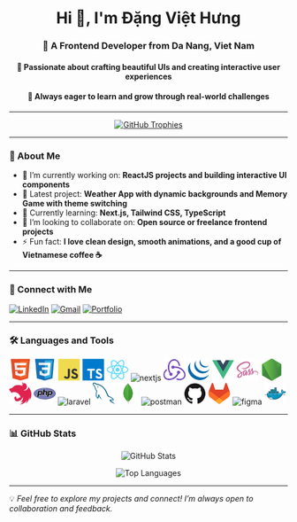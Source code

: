 <h1 align="center">Hi 👋, I'm Đặng Việt Hưng</h1>
<h3 align="center">🚀 A Frontend Developer from Da Nang, Viet Nam</h3>
<h4 align="center">🎯 Passionate about crafting beautiful UIs and creating interactive user experiences</h4>
<h4 align="center">🌱 Always eager to learn and grow through real-world challenges</h4>

---

<p align="center">
  <a href="https://github.com/hungdang48">
    <img src="https://github-profile-trophy.vercel.app/?username=hungdang48&theme=onedark&no-frame=true&margin-w=10" alt="GitHub Trophies" />
  </a>
</p>

---

### 💬 About Me

- 🌱 I’m currently working on: **ReactJS projects and building interactive UI components**
- 🔭 Latest project: **Weather App with dynamic backgrounds and Memory Game with theme switching**
- 🧠 Currently learning: **Next.js, Tailwind CSS, TypeScript**
- 👯 I’m looking to collaborate on: **Open source or freelance frontend projects**
- ⚡ Fun fact: **I love clean design, smooth animations, and a good cup of Vietnamese coffee ☕**

---

### 🤝 Connect with Me

<p align="left">
  <a href="https://www.linkedin.com/in/hung-dang48/" target="_blank"><img src="https://img.shields.io/badge/LinkedIn-blue?logo=linkedin&style=for-the-badge" alt="LinkedIn" /></a>
  <a href="mailto:hungdang.dev@gmail.com"><img src="https://img.shields.io/badge/Gmail-red?logo=gmail&style=for-the-badge" alt="Gmail" /></a>
  <a href="https://viet-hung-portfolio.vercel.app/" target="_blank"><img src="https://img.shields.io/badge/Portfolio-000?logo=githubpages&style=for-the-badge&logoColor=white" alt="Portfolio" /></a>
</p>

---

### 🛠️ Languages and Tools

<p align="left">
  <!-- Frontend -->
  <img src="https://raw.githubusercontent.com/devicons/devicon/master/icons/html5/html5-original.svg" alt="html5" width="40" height="40"/>
  <img src="https://raw.githubusercontent.com/devicons/devicon/master/icons/css3/css3-original.svg" alt="css3" width="40" height="40"/>
  <img src="https://raw.githubusercontent.com/devicons/devicon/master/icons/javascript/javascript-original.svg" alt="javascript" width="40" height="40"/>
  <img src="https://raw.githubusercontent.com/devicons/devicon/master/icons/typescript/typescript-original.svg" alt="typescript" width="40" height="40"/>
  <img src="https://raw.githubusercontent.com/devicons/devicon/master/icons/react/react-original.svg" alt="react" width="40" height="40"/>
  <img src="https://cdn.worldvectorlogo.com/logos/nextjs-2.svg" alt="nextjs" width="40" height="40"/>
  <img src="https://raw.githubusercontent.com/devicons/devicon/master/icons/redux/redux-original.svg" alt="redux" width="40" height="40"/>
  <img src="https://raw.githubusercontent.com/devicons/devicon/master/icons/jquery/jquery-original.svg" alt="jquery" width="40" height="40"/>
  <img src="https://raw.githubusercontent.com/devicons/devicon/master/icons/vuejs/vuejs-original.svg" alt="vuejs" width="40" height="40"/>
  <img src="https://raw.githubusercontent.com/devicons/devicon/master/icons/sass/sass-original.svg" alt="sass" width="40" height="40"/>

  <!-- Backend -->
  <img src="https://raw.githubusercontent.com/devicons/devicon/master/icons/nodejs/nodejs-original.svg" alt="nodejs" width="40" height="40"/>
  <img src="https://raw.githubusercontent.com/devicons/devicon/master/icons/nestjs/nestjs-plain.svg" alt="nestjs" width="40" height="40"/>
  <img src="https://raw.githubusercontent.com/devicons/devicon/master/icons/php/php-original.svg" alt="php" width="40" height="40"/>
  <img src="https://cdn.worldvectorlogo.com/logos/laravel-2.svg" alt="laravel" width="40" height="40"/>

  <!-- Database -->
  <img src="https://raw.githubusercontent.com/devicons/devicon/master/icons/mysql/mysql-original.svg" alt="mysql" width="40" height="40"/>
  <img src="https://raw.githubusercontent.com/devicons/devicon/master/icons/mongodb/mongodb-original.svg" alt="mongodb" width="40" height="40"/>

  <!-- Tools -->
  <img src="https://www.vectorlogo.zone/logos/getpostman/getpostman-icon.svg" alt="postman" width="40" height="40"/>
  <img src="https://raw.githubusercontent.com/devicons/devicon/master/icons/github/github-original.svg" alt="github" width="40" height="40"/>
  <img src="https://raw.githubusercontent.com/devicons/devicon/master/icons/gitlab/gitlab-original.svg" alt="gitlab" width="40" height="40"/>
  <img src="https://www.vectorlogo.zone/logos/figma/figma-icon.svg" alt="figma" width="40" height="40"/>
  <img src="https://raw.githubusercontent.com/devicons/devicon/master/icons/docker/docker-original.svg" alt="docker" width="40" height="40"/>
</p>


---

### 📊 GitHub Stats

<p align="center">
  <img src="https://github-readme-stats.vercel.app/api?username=hungdang48&show_icons=true&theme=tokyonight" alt="GitHub Stats" />
</p>

<p align="center">
  <img src="https://github-readme-stats.vercel.app/api/top-langs/?username=hungdang48&layout=compact&theme=tokyonight" alt="Top Languages" />
</p>

---

💡 *Feel free to explore my projects and connect! I’m always open to collaboration and feedback.*
